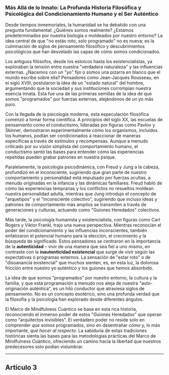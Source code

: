 ### **Más Allá de lo Innato: La Profunda Historia Filosófica y Psicológica del Condicionamiento Humano y el Ser Auténtico**
Desde tiempos inmemoriales, la humanidad se ha debatido con una pregunta fundamental: ¿Quiénes somos realmente? ¿Estamos predeterminados por nuestra biología o moldeados por nuestro entorno? La idea central de que "no estás roto, solo programado" no es nueva; es la culminación de siglos de pensamiento filosófico y descubrimientos psicológicos que han desvelado las capas de cómo somos condicionados.

Los antiguos filósofos, desde los estoicos hasta los existencialistas, ya exploraban la tensión entre nuestra "verdadera naturaleza" y las influencias externas. ¿Nacemos con un "yo" fijo o somos una pizarra en blanco que el mundo escribe sobre ella? Pensadores como Jean-Jacques Rousseau, en el siglo XVIII, postularon la idea de un "estado natural" del hombre, argumentando que la sociedad y sus instituciones corrompían nuestra esencia innata. Esta fue una de las primeras semillas de la idea de que somos "programados" por fuerzas externas, alejándonos de un yo más puro.

Con la llegada de la psicología moderna, esta especulación filosófica comenzó a tomar forma científica. A principios del siglo XX, las escuelas de pensamiento como el conductismo, lideradas por figuras como Pavlov y Skinner, demostraron experimentalmente cómo los organismos, incluidos los humanos, podían ser condicionados a reaccionar de maneras específicas a través de estímulos y recompensas. Aunque a menudo criticado por su visión simplista del comportamiento humano, el conductismo sentó las bases para entender cómo las experiencias repetidas pueden grabar patrones en nuestra psique.

Paralelamente, la psicología psicodinámica, con Freud y Jung a la cabeza, profundizó en el inconsciente, sugiriendo que gran parte de nuestro comportamiento y personalidad está impulsado por fuerzas ocultas, a menudo originadas en la infancia y las dinámicas familiares. Freud habló de cómo las experiencias tempranas y los conflictos no resueltos moldean nuestra personalidad adulta, mientras que Jung introdujo el concepto de "arquetipos" y el "inconsciente colectivo", sugiriendo que incluso ideas y patrones de comportamiento más amplios se transmiten a través de generaciones y culturas, actuando como "Guiones Heredados" colectivos.

Más tarde, la psicología humanista y existencialista, con figuras como Carl Rogers y Viktor Frankl, trajo una nueva perspectiva. Mientras reconocían el poder del condicionamiento y las influencias inconscientes, también enfatizaron el potencial humano para la elección, el crecimiento y la búsqueda de significado. Estos pensadores se centraron en la importancia de la **autenticidad** – vivir de una manera que sea fiel a uno mismo, en contraste con la **inautenticidad existencial** que surge de vivir según las expectativas o programas externos. La sensación de "estar roto" o de "disoanancia existencial" que muchos sienten, es, en esta luz, la dolorosa fricción entre nuestro yo auténtico y los guiones que hemos absorbido.

La idea de que somos "programados" por nuestro entorno, la cultura y la familia, y que esta programación a menudo nos aleja de nuestra "auto-originación auténtica", es un hilo conductor que atraviesa siglos de pensamiento. No es un concepto esotérico, sino una profunda verdad que la filosofía y la psicología han explorado desde diferentes ángulos.

El Marco de Mindfulness Cuántico se basa en esta rica historia, reconociendo el inmenso poder de estos "Guiones Heredados" que operan como "arquitectos invisibles". El verdadero poder no reside solo en comprender *que* somos programados, sino en desentrañar *cómo* y, lo más importante, *qué hacer al respecto*. La sabiduría de estas tradiciones históricas sienta las bases para las metodologías prácticas del Marco de Mindfulness Cuántico, ofreciendo un camino hacia la libertad que nuestros predecesores solo podían vislumbrar.

---

## Artículo 3